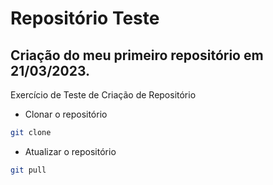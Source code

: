 # Repositório Teste

## Criação do meu primeiro repositório em 21/03/2023.

Exercício de Teste de Criação de Repositório

- Clonar o repositório

```bash
git clone 
```

- Atualizar o repositório

```bash
git pull
```
